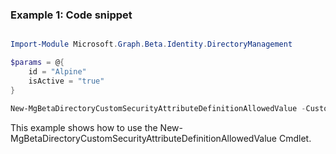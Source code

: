 ### Example 1: Code snippet

```powershell

Import-Module Microsoft.Graph.Beta.Identity.DirectoryManagement

$params = @{
	id = "Alpine"
	isActive = "true"
}

New-MgBetaDirectoryCustomSecurityAttributeDefinitionAllowedValue -CustomSecurityAttributeDefinitionId $customSecurityAttributeDefinitionId -BodyParameter $params

```
This example shows how to use the New-MgBetaDirectoryCustomSecurityAttributeDefinitionAllowedValue Cmdlet.

